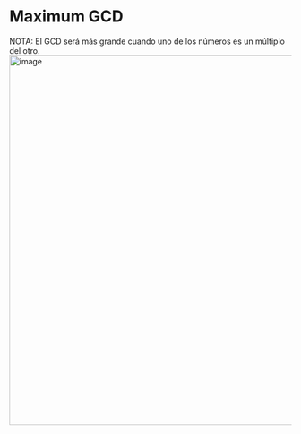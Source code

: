 # Maximum GCD #
NOTA: El GCD será más grande cuando uno de los números es un múltiplo del otro.
<img width="661" alt="image" src="https://github.com/user-attachments/assets/ba92a24b-76f2-4701-b980-983f67972940" />
